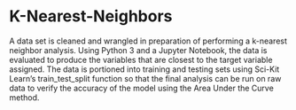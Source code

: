 # K-Nearest-Neighbors
<p> A data set is cleaned and wrangled in preparation of performing a k-nearest neighbor analysis. Using Python 3 and a Jupyter Notebook, the data is evaluated to produce the variables that are closest to the target variable assigned. The data is portioned into training and testing sets using Sci-Kit Learn’s train_test_split function so that the final analysis can be run on raw data to verify the accuracy of the model using the Area Under the Curve method. </p>
